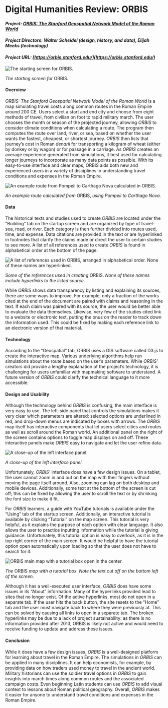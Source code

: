 # Digital Humanities Review: ORBIS

#### ***Project: [ORBIS: The Stanford Geospatial Network Model of the Roman World](https://orbis.stanford.edu/)***

#### ***Project Directors: Walter Scheidel (design, history, and data), Elijah Meeks (technology)***

#### ***Project URL: [https://orbis.stanford.edu/](https://orbis.stanford.edu/)***


![The starting screen for _ORBIS._](https://PRSengl350.github.io/PRS-ENGL-350/images/ORBIS_Start_Screen.png) 

*The starting screen for* ORBIS.

#### **Overview**

*ORBIS: The Stanford Geospatial Network Model of the Roman World* is a map simulating travel costs along common routes in the Roman Empire around 200 CE. Users select a start and end city and choose from eight methods of travel, from civilian on foot to rapid military march. The user chooses the month or season of the projected journey, allowing _ORBIS_ to consider climate conditions when calculating a route. The program then computes the route over land, river, or sea, based on whether the user wants the fastest, cheapest, or shortest journey. _ORBIS_ then lists that journey’s cost in Roman _denarii_ for transporting a kilogram of wheat (either by donkey or by wagon) or for passage in a carriage. As _ORBIS_ creates an average experience generated from simulations, it best used for calculating longer journeys to incorporate as many data points as possible. With its easy-to-use interface and clear maps, ORBIS aids both new and experienced users in a variety of disciplines in understanding travel conditions and expenses in the Roman Empire. 

![An example route from Pompeii to Carthago Nova calculated in _ORBIS_.](https://PRSengl350.github.io/PRS-ENGL-350/images/ORBIS_Example_Route.png)

*An example route calculated from* ORBIS, *using Pompeii to Carthago Nova.*

#### **Data**

The historical texts and studies used to create _ORBIS_ are located under the “Building” tab on the startup screen and are organized by type of travel- sea, road, or river. Each category is then further divided into routes used, time, and expense. Data citations are provided in the text or are hyperlinked in footnotes that clarify the claims made or direct the user to certain studies to see more. A list of all references used to create _ORBIS_ is found in alphabetical order at the bottom of the page.

![A list of references used in ORBIS, arranged in alphabetical order. None of these names are hyperlinked.](https://PRSengl350.github.io/PRS-ENGL-350/images/ORBIS_Data_References.png)

*Some of the references used in creating* ORBIS. *None of these names include hyperlinks to the listed source.*

While _ORBIS_ shows data transparency by listing and explaining its sources, there are some ways to improve. For example, only a fraction of the works cited at the end of the document are paired with claims and reasoning in the text. If each claim was paired with its source, the user would be better able to evaluate the data themselves. Likewise, very few of the studies cited link to a website or electronic text, putting the onus on the reader to track down the information used. This could be fixed by making each reference link to an electronic version of that material.

#### **Technology**

According to the “Geospatial” tab, ORBIS uses a GIS software called D3.js to create the interactive map. Various underlying algorithms help run simulations about the route based on the user’s parameters. While _ORBIS’_ creators did provide a lengthy explanation of the project’s technology, it is challenging for users unfamiliar with mapmaking software to understand. A future version of _ORBIS_ could clarify the technical language to it more accessible.

#### **Design and Usability**

Although the technology behind _ORBIS_ is confusing, the main interface is very easy to use. The left-side panel that controls the  simulations makes it very clear which parameters are altered: selected options are underlined in red, and drop-down menus are indicated by boxes with arrows. The *ORBIS* map itself has interactive components that let users select cities and routes as well as scroll around the Roman world. An additional panel on the right of the screen contains options to toggle map displays on and off. These interactive panels make _ORBIS_ easy to navigate and let the user refine data.

![A close-up of the left interface panel.](https://PRSengl350.github.io/PRS-ENGL-350/images/ORBIS_Interface.png)

*A close-up of the left interface panel.*

Unfortunately, _ORBIS’_ interface does have a few design issues. On a tablet, the user cannot zoom in and out on the map with their fingers without moving the page itself around. Also, zooming can lag on both desktop and mobile devices. Additionally, some text at the bottom of the screen is cut off; this can be fixed by allowing the user to scroll the text or by shrinking the font size to make it fit.

For *ORBIS* learners, a guide with YouTube tutorials is available under the “Using” tab of the startup screen. Additionally, an interactive tutorial is available by clicking “Tutorial” on the map screen. This tutorial is very helpful, as it explains the purpose of each option with clear language. It also allows the user to practice inputting information while the tutorial is giving guidance. Unfortunately, this tutorial option is easy to overlook, as it is in the top right corner of the main screen. It would be helpful to have the  tutorial option open automatically upon loading so that the user does not have to search for it.

![_ORBIS_ main map with a tutorial box open in the center.](https://PRSengl350.github.io/PRS-ENGL-350/images/ORBIS_Tutorial.png)

*The* ORBIS *map with a tutorial box. Note the text cut off on the bottom left of the screen.*

Although it has a well-executed user interface, *ORBIS* does have some issues in its “About” information. Many of the hyperlinks provided lead to sites that no longer exist. Of the active hyperlinks, most do not open in a separate tab. If the user hits the back button, the site resets to the “Home” tab and the user must navigate back to where they were previously at. This can be solved by causing all links to open in a separate tab.
The broken hyperlinks may be due to a lack of project sustainability: as  there is no information provided after 2013, ORBIS is likely not active and would need to receive funding to update and address these issues.

#### **Conclusion**

While it does have a few design issues, *ORBIS* is a well-designed platform for learning about travel in the Roman Empire. The simulations in *ORBIS* can be applied in many disciplines. It can help economists, for example, by providing data on how traders used money to travel in the ancient world. Military historians can use the soldier travel options in *ORBIS* to gain insights into march times along common routes and the associated campaign costs. Even beginning Latin students can use *ORBIS* to add visual context to lessons about Roman political geography. Overall, *ORBIS* makes it easier for anyone to understand travel conditions and expenses in the Roman Empire. 
